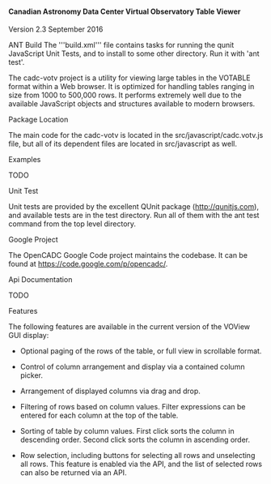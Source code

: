 #### Canadian Astronomy Data Center Virtual Observatory Table Viewer

Version 2.3
September 2016

ANT Build
The '''build.xml''' file contains tasks for running the qunit JavaScript
Unit Tests, and to install to some other directory.  Run it with
'ant test'.
 
The cadc-votv project is a utility for viewing large tables in the VOTABLE format within a 
Web browser. It is optimized for handling tables ranging in size from 1000 
to 500,000 rows.  It performs extremely well due to the available JavaScript
objects and structures available to modern browsers.

Package Location

The main code for the cadc-votv is located in the src/javascript/cadc.votv.js file,
but all of its dependent files are located in src/javascript as well.

Examples

TODO  

Unit Test

Unit tests are provided by the excellent QUnit package (http://qunitjs.com), and
available tests are in the test directory.  Run all of them with the ant test command
from the top level directory.

Google Project

The OpenCADC Google Code project maintains the codebase.  It can be found at
https://code.google.com/p/opencadc/.

Api Documentation

TODO

Features

The following features are available in the current version of the VOView GUI 
display:

- Optional paging of the rows of the table, or full view in scrollable format.

- Control of column arrangement and display via a contained column picker.

- Arrangement of displayed columns via drag and drop.

- Filtering of rows based on column values.  Filter expressions can be entered for 
each column at the top of the table.

- Sorting of table by column values.  First click sorts the column in descending 
order.  Second click sorts the column in ascending order.

- Row selection, including buttons for selecting all rows and unselecting all rows.
  This feature is enabled via the API, and the list of selected rows can also be 
 returned via an API.
